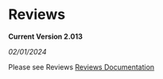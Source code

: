 # Reviews

**Current Version 2.013**

*02/01/2024*

Please see Reviews [Reviews Documentation](Docs/tgreviews-documentation.pdf)
